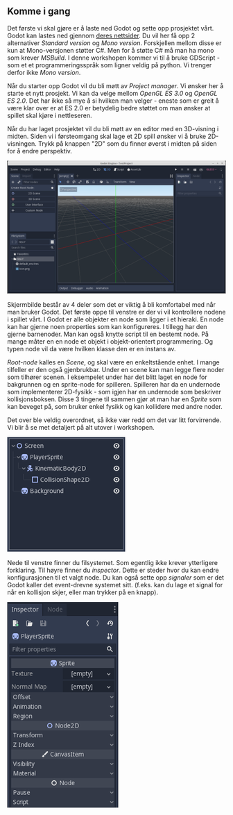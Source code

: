 ## Komme i gang

Det første vi skal gjøre er å laste ned Godot og sette opp prosjektet vårt. Godot kan lastes ned gjennom
[deres nettsider](https://godotengine.org/download). Du vil her få opp 2 alternativer *Standard version* og
*Mono version*. Forskjellen mellom disse er kun at Mono-versjonen støtter C#. Men for å støtte C# må man ha mono
som krever *MSBuild*. I denne workshopen kommer vi til å bruke GDScript - som et et programmeringsspråk som ligner
veldig på python. Vi trenger derfor ikke *Mono version*.

Når du starter opp Godot vil du bli møtt av *Project manager*. Vi ønsker her å starte et nytt prosjekt. Vi kan da velge
mellom *OpenGL ES 3.0* og *OpenGL ES 2.0*. Det har ikke så mye å si hvilken man velger - eneste som er greit å være klar
over er at ES 2.0 er betydelig bedre støttet om man ønsker at spillet skal kjøre i nettleseren.

Når du har laget prosjektet vil du bli møtt av en editor med en 3D-visning i midten. Siden vi i førsteomgang skal
lage et 2D spill ønsker vi å bruke 2D-visningen. Trykk på knappen "2D" som du finner øverst i midten på siden for
å endre perspektiv.

![Skjermbilde av hvordan Godot ser ut når man åpner det første gang](./bilder/forste-apning.png)

Skjermbilde består av 4 deler som det er viktig å bli komfortabel med når man bruker Godot. Det første oppe til venstre
er der vi vil kontrollere nodene i spillet vårt. I Godot er alle objekter en node som ligger i et hieraki. En node kan
har gjerne noen properties som kan konfigureres. I tillegg har den gjerne barnenoder. Man kan også knytte script til
en bestemt node. På mange måter en en node et objekt i objekt-orientert programmering. Og typen node vil da være hvilken
klasse den er en instans av.

*Root-node* kalles en *Scene*, og skal være en enkeltstående enhet. I mange tilfeller er den også gjenbrukbar. Under en
scene kan man legge flere noder som tilhører scenen. I eksempelet under har det blitt laget en node for bakgrunnen og
en sprite-node for spilleren. Spilleren har da en undernode som implementerer 2D-fysikk - som igjen har en undernode
som beskriver kollisjonsboksen. Disse 3 tingene til sammen gjør at man har en *Sprite* som kan beveget på, som
bruker enkel fysikk og kan kollidere med andre noder.

Det over ble veldig overordnet, så ikke vær redd om det var litt forvirrende. Vi blir å se met detaljert på alt utover
i workshopen.

![Bilde av et eksempel-oppsett av noder](./bilder/nodes.png)

Nede til venstre finner du filsystemet. Som egentlig ikke krever ytterligere forklaring. Til høyre finner du *inspector*.
Dette er steder hvor du kan endre konfigurasjonen til et valgt node. Du kan også sette opp *signaler* som er det Godot
kaller det event-drevne systemet sitt. (f.eks. kan du lage et signal for når en kollisjon skjer, eller man trykker på en
knapp).

![Bilde av insp](./bilder/inspector.png)